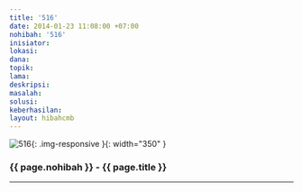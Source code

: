 ```yaml
---
title: '516'
date: 2014-01-23 11:08:00 +07:00
nohibah: '516'
inisiator: 
lokasi: 
dana: 
topik: 
lama: 
deskripsi: 
masalah: 
solusi: 
keberhasilan: 
layout: hibahcmb
---
```


![516](/static/img/hibahcmb/516.png){: .img-responsive }{: width="350" }

### {{ page.nohibah }} - {{ page.title }}

---
